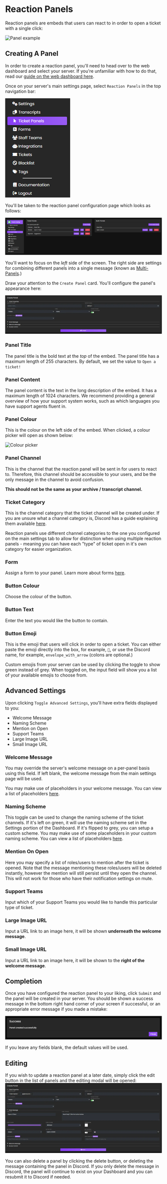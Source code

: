 # Reaction Panels
Reaction panels are embeds that users can react to in order to open a ticket with a single click:

![Panel example](../img/panel_example.webp)

## Creating A Panel
In order to create a reaction panel, you'll need to head over to the web dashboard and select your server. If you're unfamiliar with how to do that, read our [guide on the web dashboard here](../setup/dashboard.md).

Once on your server's main settings page, select `Reaction Panels` in the top navigation bar:

<!-- UPDATE PHOTO -->
![Navbar](../img/panels_navbar.webp)

You'll be taken to the reaction panel configuration page which looks as follows:

<!-- UPDATE PHOTO -->
![Reaction panel page](../img/panels_page.webp)

You'll want to focus on the *left* side of the screen. The right side are settings for combining different panels into a single message (known as [Multi-Panels](../features/multipanels.md).)

Draw your attention to the `Create Panel` card. You'll configure the panel's appearance here:

![Panel card](../img/panel_card.webp)

### Panel Title
The panel title is the bold text at the *top* of the embed. The panel title has a maximum length of 255 characters. By default, we set the value to `Open a ticket!`

### Panel Content
The panel content is the text in the long description of the embed. It has a maximum length of 1024 characters. We recommend providing a general overview of how your support system works, such as which languages you have support agents fluent in.

### Panel Colour
This is the colour on the left side of the embed. When clicked, a colour picker will open as shown below:

![Colour picker](../img/colour_picker.webp)

### Panel Channel
This is the channel that the reaction panel will be sent in for users to react to. Therefore, this channel should be accessible to your users, and be the only message in the channel to avoid confusion.

**This should not be the same as your archive / transcript channel.**

### Ticket Category
This is the channel category that the ticket channel will be created under. If you are unsure what a channel category is, Discord has a guide explaining them available [here](https://support.discord.com/hc/en-us/articles/115001580171-Channel-Categories-101).

Reaction panels use different channel categories to the one you configured on the main settings tab to allow for distinction when using multiple reaction panels - meaning you can have each "type" of ticket open in it's own category for easier organization.

### Form
Assign a form to your panel. Learn more about forms [here](../features/forms.md).

### Button Colour
Choose the colour of the button.

### Button Text
Enter the text you would like the button to contain.

### Button Emoji
This is the emoji that users will click in order to open a ticket. You can either paste the emoji directly into the box, for example, `📩`, or use the Discord name, for example, `envelope_with_arrow` (colons are optional.)

Custom emojis from your server can be used by clicking the toggle to show green instead of grey. When toggled on, the input field will show you a list of your available emojis to choose from.

## Advanced Settings
Upon clicking `Toggle Advanced Settings`, you'll have extra fields displayed to you:
- Welcome Message
- Naming Scheme
- Mention on Open
- Support Teams
- Large Image URL
- Small Image URL

### Welcome Message
You may override the server's welcome message on a per-panel basis using this field. If left blank, the welcome message from the main settings page will be used.

You may make use of placeholders in your welcome message. You can view a list of placeholders [here](../setup/placeholders.md).

### Naming Scheme
This toggle can be used to change the naming scheme of the ticket channels. If it's left on green, it will use the naming scheme set in the Settings portion of the Dashboard. If it's flipped to grey, you can setup a custom scheme. You may make use of some placeholders in your custom naming scheme. You can view a list of placeholders [here](../setup/placeholders.md).

### Mention On Open
Here you may specify a list of roles/users to mention after the ticket is opened. Note that the message mentioning these roles/users will be deleted instantly, however the mention will still persist until they open the channel. This will not work for those who have their notification settings on mute.

### Support Teams
Input which of your Support Teams you would like to handle this particular type of ticket.

### Large Image URL
Input a URL link to an image here, it will be shown **underneath the welcome message**.

### Small Image URL
Input a URL link to an image here, it will be shown to the **right of the welcome message**.

## Completion
Once you have configured the reaction panel to your liking, click `Submit` and the panel will be created in your server. You should be shown a success message in the bottom right hand corner of your screen if successful, or an appropriate error message if you made a mistake:

![Success](../img/panel_success.webp)

If you leave any fields blank, the default values will be used.

## Editing
If you wish to update a reaction panel at a later date, simply click the edit button in the list of panels and the editing modal will be opened:
![Panel edit](../img/panel_edit.webp)

You can also delete a panel by clicking the delete button, or deleting the message containing the panel in Discord. If you only delete the message in Discord, the panel will continue to exist on your Dashboard and you can resubmit it to Discord if needed.